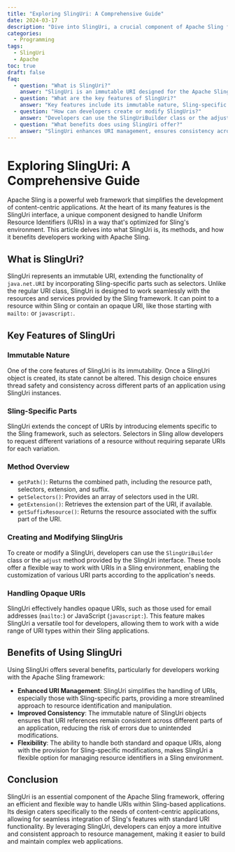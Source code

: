 ```yaml
---
title: "Exploring SlingUri: A Comprehensive Guide"
date: 2024-03-17
description: "Dive into SlingUri, a crucial component of Apache Sling for handling URIs in content-centric applications. Learn about its features, benefits, and how it streamlines development within the Sling framework."
categories:
  - Programming
tags:
  - SlingUri
  - Apache
toc: true
draft: false
faq:
  - question: "What is SlingUri?"
    answer: "SlingUri is an immutable URI designed for the Apache Sling framework, extending java.net.URI with Sling-specific parts like selectors, to work seamlessly with Sling resources and services."
  - question: "What are the key features of SlingUri?"
    answer: "Key features include its immutable nature, Sling-specific parts such as selectors, and methods for handling URIs within the Sling environment, including handling opaque URIs."
  - question: "How can developers create or modify SlingUris?"
    answer: "Developers can use the SlingUriBuilder class or the adjust method of the SlingUri interface to create or modify SlingUris, providing flexibility in managing URIs."
  - question: "What benefits does using SlingUri offer?"
    answer: "SlingUri enhances URI management, ensures consistency across applications, and offers flexibility in handling both standard and opaque URIs, facilitating a streamlined approach to resource identification and manipulation in Sling applications."
---
```




# Exploring SlingUri: A Comprehensive Guide

Apache Sling is a powerful web framework that simplifies the development of content-centric applications. At the heart of its many features is the SlingUri interface, a unique component designed to handle Uniform Resource Identifiers (URIs) in a way that's optimized for Sling's environment. This article delves into what SlingUri is, its methods, and how it benefits developers working with Apache Sling.

## What is SlingUri?

SlingUri represents an immutable URI, extending the functionality of `java.net.URI` by incorporating Sling-specific parts such as selectors. Unlike the regular URI class, SlingUri is designed to work seamlessly with the resources and services provided by the Sling framework. It can point to a resource within Sling or contain an opaque URI, like those starting with `mailto:` or `javascript:`.

## Key Features of SlingUri

### **Immutable Nature**

One of the core features of SlingUri is its immutability. Once a SlingUri object is created, its state cannot be altered. This design choice ensures thread safety and consistency across different parts of an application using SlingUri instances.

### **Sling-Specific Parts**

SlingUri extends the concept of URIs by introducing elements specific to the Sling framework, such as selectors. Selectors in Sling allow developers to request different variations of a resource without requiring separate URIs for each variation.

### **Method Overview**

- `getPath()`: Returns the combined path, including the resource path, selectors, extension, and suffix.
- `getSelectors()`: Provides an array of selectors used in the URI.
- `getExtension()`: Retrieves the extension part of the URI, if available.
- `getSuffixResource()`: Returns the resource associated with the suffix part of the URI.

### **Creating and Modifying SlingUris**

To create or modify a SlingUri, developers can use the `SlingUriBuilder` class or the `adjust` method provided by the SlingUri interface. These tools offer a flexible way to work with URIs in a Sling environment, enabling the customization of various URI parts according to the application's needs.

### **Handling Opaque URIs**

SlingUri effectively handles opaque URIs, such as those used for email addresses (`mailto:`) or JavaScript (`javascript:`). This feature makes SlingUri a versatile tool for developers, allowing them to work with a wide range of URI types within their Sling applications.

## Benefits of Using SlingUri

Using SlingUri offers several benefits, particularly for developers working with the Apache Sling framework:

- **Enhanced URI Management**: SlingUri simplifies the handling of URIs, especially those with Sling-specific parts, providing a more streamlined approach to resource identification and manipulation.
- **Improved Consistency**: The immutable nature of SlingUri objects ensures that URI references remain consistent across different parts of an application, reducing the risk of errors due to unintended modifications.
- **Flexibility**: The ability to handle both standard and opaque URIs, along with the provision for Sling-specific modifications, makes SlingUri a flexible option for managing resource identifiers in a Sling environment.

## Conclusion

SlingUri is an essential component of the Apache Sling framework, offering an efficient and flexible way to handle URIs within Sling-based applications. Its design caters specifically to the needs of content-centric applications, allowing for seamless integration of Sling's features with standard URI functionality. By leveraging SlingUri, developers can enjoy a more intuitive and consistent approach to resource management, making it easier to build and maintain complex web applications.

